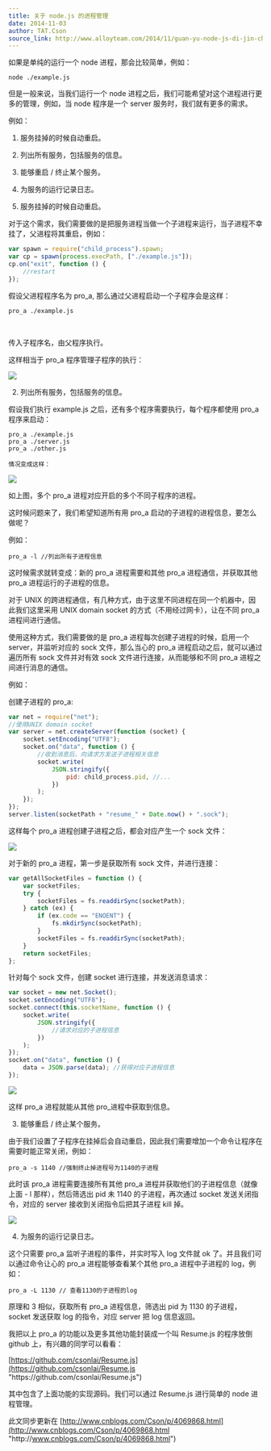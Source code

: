 ```yaml
---
title: 关于 node.js 的进程管理
date: 2014-11-03
author: TAT.Cson
source_link: http://www.alloyteam.com/2014/11/guan-yu-node-js-di-jin-cheng-guan-li/
---
```


<!-- {% raw %} - for jekyll -->

如果是单纯的运行一个 node 进程，那会比较简单，例如：

    node ./example.js

但是一般来说，当我们运行一个 node 进程之后，我们可能希望对这个进程进行更多的管理，例如，当 node 程序是一个 server 服务时，我们就有更多的需求。

例如：

1. 服务挂掉的时候自动重启。

2. 列出所有服务，包括服务的信息。

3. 能够重启 / 终止某个服务。

4. 为服务的运行记录日志。

1. 服务挂掉的时候自动重启。

对于这个需求，我们需要做的是把服务进程当做一个子进程来运行，当子进程不幸挂了，父进程将其重启，例如：

```javascript
var spawn = require("child_process").spawn;
var cp = spawn(process.execPath, ["./example.js"]);
cp.on("exit", function () {
    //restart
});
```

假设父进程程序名为 pro_a, 那么通过父进程启动一个子程序会是这样：

    pro_a ./example.js

 

传入子程序名，由父程序执行。

这样相当于 pro_a 程序管理子程序的执行：

![](http://images.cnblogs.com/cnblogs_com/Cson/290336/o_94CE18F4-4D3C-4BAC-930C-8CB6DD68FBF4.png)

2. 列出所有服务，包括服务的信息。

假设我们执行 example.js 之后，还有多个程序需要执行，每个程序都使用 pro_a 程序来启动：

    pro_a ./example.js
    pro_a ./server.js
    pro_a ./other.js
     
    情况变成这样：

![](http://images.cnblogs.com/cnblogs_com/Cson/290336/o_2.png)

如上图，多个 pro_a 进程对应开启的多个不同子程序的进程。

这时候问题来了，我们希望知道所有用 pro_a 启动的子进程的进程信息，要怎么做呢？

例如：

    pro_a -l //列出所有子进程信息

这时候需求就转变成：新的 pro_a 进程需要和其他 pro_a 进程通信，并获取其他 pro_a 进程运行的子进程的信息。

对于 UNIX 的跨进程通信，有几种方式，由于这里不同进程在同一个机器中，因此我们这里采用 UNIX domain socket 的方式（不用经过网卡），让在不同 pro_a 进程间进行通信。

使用这种方式，我们需要做的是 pro_a 进程每次创建子进程的时候，启用一个 server，并监听对应的 sock 文件，那么当心的 pro_a 进程启动之后，就可以通过遍历所有 sock 文件并对有效 sock 文件进行连接，从而能够和不同 pro_a 进程之间进行消息的通信。

例如：

创建子进程的 pro_a:

```javascript
var net = require("net");
//使用UNIX domain socket
var server = net.createServer(function (socket) {
    socket.setEncoding("UTF8");
    socket.on("data", function () {
        //收到消息后，向请求方发送子进程相关信息
        socket.write(
            JSON.stringify({
                pid: child_process.pid, //...
            })
        );
    });
});
server.listen(socketPath + "resume_" + Date.now() + ".sock");
```

这样每个 pro_a 进程创建子进程之后，都会对应产生一个 sock 文件：

![](http://images.cnblogs.com/cnblogs_com/Cson/290336/o_3.png)

对于新的 pro_a 进程，第一步是获取所有 sock 文件，并进行连接：

```javascript
var getAllSocketFiles = function () {
    var socketFiles;
    try {
        socketFiles = fs.readdirSync(socketPath);
    } catch (ex) {
        if (ex.code == "ENOENT") {
            fs.mkdirSync(socketPath);
        }
        socketFiles = fs.readdirSync(socketPath);
    }
    return socketFiles;
};
```

针对每个 sock 文件，创建 socket 进行连接，并发送消息请求：

```javascript
var socket = new net.Socket();
socket.setEncoding("UTF8");
socket.connect(this.socketName, function () {
    socket.write(
        JSON.stringify({
            //请求对应的子进程信息
        })
    );
});
socket.on("data", function () {
    data = JSON.parse(data); //获得对应子进程信息
});
```

![](http://images.cnblogs.com/cnblogs_com/Cson/290336/o_5.png)

这样 pro_a 进程就能从其他 pro\_进程中获取到信息。

3. 能够重启 / 终止某个服务。

由于我们设置了子程序在挂掉后会自动重启，因此我们需要增加一个命令让程序在需要时能正常关闭，例如：

    pro_a -s 1140 //强制终止掉进程号为1140的子进程

此时该 pro_a 进程需要连接所有其他 pro_a 进程并获取他们的子进程信息（就像上面 - l 那样），然后筛选出 pid 未 1140 的子进程，再次通过 socket 发送关闭指令，对应的 server 接收到关闭指令后把其子进程 kill 掉。

![](http://images.cnblogs.com/cnblogs_com/Cson/290336/o_4.png)

4. 为服务的运行记录日志。

这个只需要 pro_a 监听子进程的事件，并实时写入 log 文件就 ok 了。并且我们可以通过命令让心的 pro_a 进程能够查看某个其他 pro_a 进程中子进程的 log，例如：

    pro_a -L 1130 // 查看1130的子进程的log

原理和 3 相似，获取所有 pro_a 进程信息，筛选出 pid 为 1130 的子进程，socket 发送获取 log 的指令，对应 server 把 log 信息返回。

我把以上 pro_a 的功能以及更多其他功能封装成一个叫 Resume.js 的程序放倒 github 上，有兴趣的同学可以看看：

[https://github.com/csonlai/Resume.js](https://github.com/csonlai/Resume.js "https&#x3A;//github.com/csonlai/Resume.js")

其中包含了上面功能的实现源码。我们可以通过 Resume.js 进行简单的 node 进程管理。

此文同步更新在 [http://www.cnblogs.com/Cson/p/4069868.html](http://www.cnblogs.com/Cson/p/4069868.html "http&#x3A;//www.cnblogs.com/Cson/p/4069868.html")


<!-- {% endraw %} - for jekyll -->